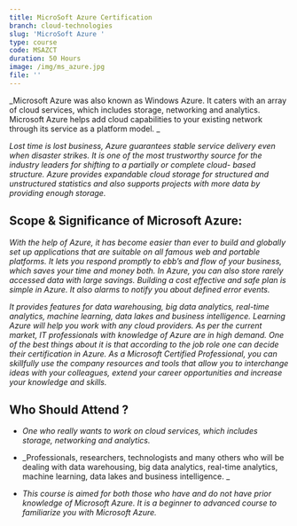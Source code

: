 ```yaml
---
title: MicroSoft Azure Certification
branch: cloud-technologies
slug: 'MicroSoft Azure '
type: course
code: MSAZCT
duration: 50 Hours
image: /img/ms_azure.jpg
file: ''
---
```


_Microsoft Azure was also known as Windows Azure. It caters with an array of cloud services, which includes storage, networking and analytics. Microsoft Azure helps add cloud capabilities to your existing network through its service as a platform model._

_Lost time is lost business, Azure guarantees stable service delivery even when disaster strikes. It is one of the most trustworthy source for the industry leaders for shifting to a partially or complete cloud-based structure. Azure provides expandable cloud storage for structured and unstructured statistics and also supports projects with more data by providing enough storage._

## Scope & Significance of Microsoft Azure:
_With the help of Azure, it has become easier than ever to build and globally set up applications that are suitable on all famous web and portable platforms. It lets you respond promptly to ebb’s and flow of your business, which saves your time and money both. In Azure, you can also store rarely accessed data
with large savings. Building a cost effective and safe plan is simple in Azure. It also alarms to notify youabout defined error events._

_It provides features for data warehousing, big data analytics, real-time analytics, machine learning, data lakes and business intelligence. Learning Azure will help you work with any cloud providers. As per the current market, IT professionals with knowledge of Azure are in high demand. One of the best things
about it is that according to the job role one can decide their certification in Azure. As a Microsoft Certified Professional, you can skillfully use the company resources and tools that
allow you to interchange ideas with your colleagues, extend your career opportunities and increase your knowledge and skills._

## Who Should Attend ? 
- _One who really wants to work on cloud services, which includes storage, networking and
analytics._

- _Professionals, researchers, technologists and many others who will be dealing with data warehousing, big data analytics, real-time analytics, machine learning, data lakes and business
intelligence._

- _This course is aimed for both those who have and do not have prior knowledge of Microsoft Azure. It is a beginner to advanced course to familiarize you with Microsoft Azure._
